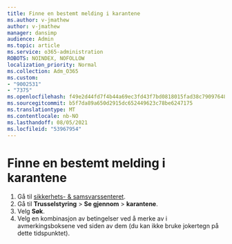 ```yaml
---
title: Finne en bestemt melding i karantene
ms.author: v-jmathew
author: v-jmathew
manager: dansimp
audience: Admin
ms.topic: article
ms.service: o365-administration
ROBOTS: NOINDEX, NOFOLLOW
localization_priority: Normal
ms.collection: Adm_O365
ms.custom:
- "9002531"
- "7375"
ms.openlocfilehash: f49e2d44fd7f4b44a69ec3fd43f7bd0818015fad38c79097648456f53ff6870e
ms.sourcegitcommit: b5f7da89a650d2915dc652449623c78be6247175
ms.translationtype: MT
ms.contentlocale: nb-NO
ms.lasthandoff: 08/05/2021
ms.locfileid: "53967954"
---
```

# <a name="find-a-specific-quarantined-message"></a>Finne en bestemt melding i karantene

1. Gå til [sikkerhets- & samsvarssenteret](https://go.microsoft.com/fwlink/p/?linkid=2077143).
2. Gå til **Trusselstyring**  >  **Se gjennom**  >  **karantene**.
3. Velg **Søk**.
4. Velg en kombinasjon av betingelser ved å merke av i avmerkingsboksene ved siden av dem (du kan ikke bruke jokertegn på dette tidspunktet).
